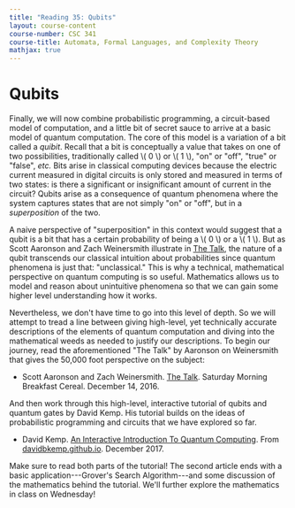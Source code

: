 ```yaml
---
title: "Reading 35: Qubits"
layout: course-content
course-number: CSC 341
course-title: Automata, Formal Languages, and Complexity Theory
mathjax: true
---
```


# Qubits

Finally, we will now combine probabilistic programming, a circuit-based model of computation, and a little bit of secret sauce to arrive at a basic model of quantum computation.
The core of this model is a variation of a bit called a *quibit*.
Recall that a bit is conceptually a value that takes on one of two possibilities, traditionally called \\( 0 \\) or \\( 1 \\), "on" or "off", "true" or "false", *etc.*
Bits arise in classical computing devices because the electric current measured in digital circuits is only stored and measured in terms of two states: is there a significant or insignificant amount of current in the circuit?
Qubits arise as a consequence of quantum phenomena where the system captures states that are not simply "on" or "off", but in a *superposition* of the two.

A naive perspective of "superposition" in this context would suggest that a qubit is a bit that has a certain probability of being a \\( 0 \\) or a \\( 1 \\).
But as Scott Aaronson and Zach Weinersmith illustrate in [The Talk](https://www.smbc-comics.com/comic/3the-talk-3), the nature of a qubit transcends our classical intuition about probabilities since quantum phenomena is just that: "unclassical."
This is why a technical, mathematical perspective on quantum computing is so useful.
Mathematics allows us to model and reason about unintuitive phenomena so that we can gain some higher level understanding how it works.

Nevertheless, we don't have time to go into this level of depth.
So we will attempt to tread a line between giving high-level, yet technically accurate descriptions of the elements of quantum computation and diving into the mathematical weeds as needed to justify our descriptions.
To begin our journey, read the aforementioned "The Talk" by Aaronson on Weinersmith that gives the 50,000 foot perspective on the subject:

+ Scott Aaronson and Zach Weinersmith.  [The Talk](https://www.smbc-comics.com/comic/the-talk-3).  Saturday Morning Breakfast Cereal.  December 14, 2016.

And then work through this high-level, interactive tutorial of qubits and quantum gates by David Kemp.
His tutorial builds on the ideas of probabilistic programming and circuits that we have explored so far.

+ David Kemp. [An Interactive Introduction To Quantum Computing](https://davidbkemp.github.io/QuantumComputingArticle/).  From [davidbkemp.github.io](https://davidbkemp.github.io).  December 2017.

Make sure to read both parts of the tutorial!
The second article ends with a basic application---Grover's Search Algorithm---and some discussion of the mathematics behind the tutorial.
We'll further explore the mathematics in class on Wednesday!
